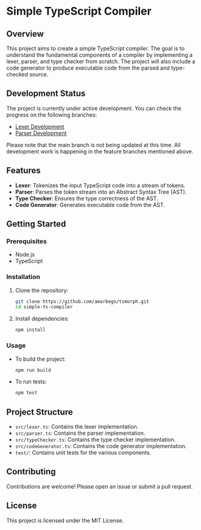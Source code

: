 # Simple TypeScript Compiler

## Overview

This project aims to create a simple TypeScript compiler. The goal is to understand the fundamental components of a compiler by implementing a lexer, parser, and type checker from scratch. The project will also include a code generator to produce executable code from the parsed and type-checked source.

## Development Status

The project is currently under active development. You can check the progress on the following branches:

- [Lexer Development](https://github.com/AmarBego/TSMorph/tree/lexer-development)
- [Parser Development](https://github.com/AmarBego/TSMorph/tree/parser-development)

Please note that the main branch is not being updated at this time. All development work is happening in the feature branches mentioned above.

## Features

- **Lexer**: Tokenizes the input TypeScript code into a stream of tokens.
- **Parser**: Parses the token stream into an Abstract Syntax Tree (AST).
- **Type Checker**: Ensures the type correctness of the AST.
- **Code Generator**: Generates executable code from the AST.

## Getting Started

### Prerequisites

- Node.js
- TypeScript

### Installation

1. Clone the repository:
   ```sh
   git clone https://github.com/amarbego/tsmorph.git
   cd simple-ts-compiler
   ```

2. Install dependencies:
   ```sh
   npm install
   ```

### Usage

- To build the project:
  ```sh
  npm run build
  ```

- To run tests:
  ```sh
  npm test
  ```

## Project Structure

- `src/lexer.ts`: Contains the lexer implementation.
- `src/parser.ts`: Contains the parser implementation.
- `src/typeChecker.ts`: Contains the type checker implementation.
- `src/codeGenerator.ts`: Contains the code generator implementation.
- `test/`: Contains unit tests for the various components.

## Contributing

Contributions are welcome! Please open an issue or submit a pull request.

## License

This project is licensed under the MIT License.

